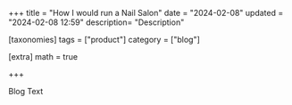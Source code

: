 +++
title = "How I would run a Nail Salon"
date = "2024-02-08"
updated = "2024-02-08 12:59"
description= "Description"

[taxonomies]
tags = ["product"]
category = ["blog"]

[extra]
math = true

+++

Blog Text